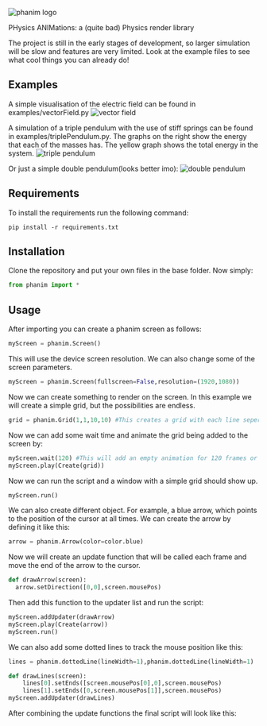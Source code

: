 ![phanim logo](https://github.com/quirijndaboyy/phanim/blob/main/phanim/icon.png)

PHysics ANIMations: 
a (quite bad) Physics render library

The project is still in the early stages of development, so larger simulation will be slow and features are very limited. Look at the example files to see what cool things you can already do!

## Examples

A simple visualisation of the electric field can be found in examples/vectorField.py
![vector field](https://github.com/quirijndaboyy/phanim/blob/main/gifs/vectorFIeld.gif)

A simulation of a triple pendulum with the use of stiff springs can be found in examples/triplePendulum.py. The graphs on the right show the energy that each of the masses has. The yellow graph shows the total energy in the system.
![triple pendulum](https://github.com/quirijndaboyy/phanim/blob/main/gifs/pendulum.gif)

Or just a simple double pendulum(looks better imo):
![double pendulum](https://github.com/quirijndaboyy/phanim/blob/main/gifs/double_pendulum.gif)

## Requirements
To install the requirements run the following command:
```
pip install -r requirements.txt
```

## Installation
Clone the repository and put your own files in the base folder. Now simply:

```python
from phanim import *
```

## Usage

After importing you can create a phanim screen as follows:

```python
myScreen = phanim.Screen()
```
This will use the device screen resolution. We can also change some of the screen parameters.
```python
myScreen = phanim.Screen(fullscreen=False,resolution=(1920,1080))
```

Now we can create something to render on the screen. In this example we will create a simple grid, but the possibilities are endless.

```python
grid = phanim.Grid(1,1,10,10) #This creates a grid with each line seperated by 1, and 10 lines to each side of the origin.
```

Now we can add some wait time and animate the grid being added to the screen by:

```python
myScreen.wait(120) #This will add an empty animation for 120 frames or 2 seconds.
myScreen.play(Create(grid))
```
Now we can run the script and a window with a simple grid should show up.

```python
myScreen.run()
```
We can also create different object. For example, a blue arrow, which points to the position of the cursor at all times.
We can create the arrow by defining it like this:

```python
arrow = phanim.Arrow(color=color.blue)
```
Now we will create an update function that will be called each frame and move the end of the arrow to the cursor.

```python
def drawArrow(screen):
  arrow.setDirection([0,0],screen.mousePos)
```

Then add this function to the updater list and run the script:

```python
myScreen.addUpdater(drawArrow)
myScreen.play(Create(arrow))
myScreen.run()
```
We can also add some dotted lines to track the mouse position like this:

```python
lines = phanim.dottedLine(lineWidth=1),phanim.dottedLine(lineWidth=1)

def drawLines(screen):
    lines[0].setEnds([screen.mousePos[0],0],screen.mousePos)
    lines[1].setEnds([0,screen.mousePos[1]],screen.mousePos)
myScreen.addUpdater(drawLines)
```

After combining the update functions the final script will look like this:

```python

```








